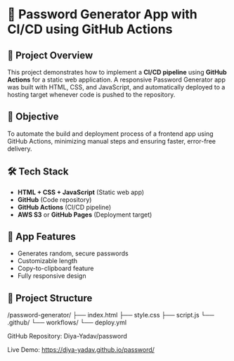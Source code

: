 # 🔐 Password Generator App with CI/CD using GitHub Actions

## 🚀 Project Overview
This project demonstrates how to implement a **CI/CD pipeline** using **GitHub Actions** for a static web application. A responsive Password Generator app was built with HTML, CSS, and JavaScript, and automatically deployed to a hosting target whenever code is pushed to the repository.

## 🎯 Objective
To automate the build and deployment process of a frontend app using GitHub Actions, minimizing manual steps and ensuring faster, error-free delivery.

## 🛠️ Tech Stack
- **HTML + CSS + JavaScript** (Static web app)
- **GitHub** (Code repository)
- **GitHub Actions** (CI/CD pipeline)
- **AWS S3** or **GitHub Pages** (Deployment target)

## 🔐 App Features
- Generates random, secure passwords
- Customizable length
- Copy-to-clipboard feature
- Fully responsive design

## 📁 Project Structure
/password-generator/
├── index.html
├── style.css
├── script.js
└── .github/
└── workflows/
└── deploy.yml

 GitHub Repository:
  Diya-Yadav/password

Live Demo:
 https://diya-yadav.github.io/password/
